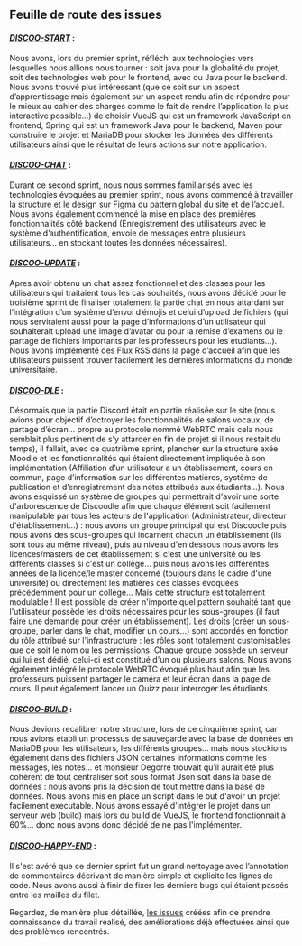 ## <div id="issues">Feuille de route des issues</div>

#### <ins>_DISCOO-START_</ins> :
Nous avons, lors du premier sprint, réfléchi aux technologies vers lesquelles nous allions
nous tourner : soit java pour la globalité du projet, soit des technologies web pour le frontend,
avec du Java pour le backend.
Nous avons trouvé plus intéressant (que ce soit sur un aspect d’apprentissage mais également
sur un aspect rendu afin de répondre pour le mieux au cahier des charges comme le fait de rendre
l’application la plus interactive possible...) de choisir VueJS qui est un framework JavaScript en
frontend, Spring qui est un framework Java pour le backend, Maven pour construire le projet
et MariaDB pour stocker les données des différents utilisateurs ainsi que le résultat de leurs
actions sur notre application.

#### <ins>_DISCOO-CHAT_</ins> :
Durant ce second sprint, nous nous sommes familiarisés avec les technologies évoquées au premier sprint,
nous avons commencé à travailler la structure et le design sur Figma du pattern global du site et
de l’accueil. Nous avons également commencé la mise en place des premières fonctionnalités côté
backend (Enregistrement des utilisateurs avec le système d’authentification, envoie de messages
entre plusieurs utilisateurs... en stockant toutes les données nécessaires).

#### <ins>_DISCOO-UPDATE_</ins> :
Apres avoir obtenu un chat assez fonctionnel et des classes pour les utilisateurs qui traitaient
tous les cas souhaités, nous avons décidé pour le troisième sprint de finaliser totalement la partie
chat en nous attardant sur l’intégration d’un système d’envoi d’émojis et celui d’upload de fichiers
(qui nous serviraient aussi pour la page d’informations d’un utilisateur qui souhaiterait upload
une image d’avatar ou pour la remise d’examens ou le partage de fichiers importants par les
professeurs pour les étudiants...).
Nous avons implémenté des Flux RSS dans la page d’accueil afin que les utilisateurs puissent trouver
facilement les dernières informations du monde universitaire.

#### <ins>_DISCOO-DLE_</ins> :
Désormais que la partie Discord était en partie réalisée sur le site (nous avions pour objectif
d’octroyer les fonctionnalités de salons vocaux, de partage d’écran... propre au protocole nommé
WebRTC mais cela nous semblait plus pertinent de s’y attarder en fin de projet si il nous restait
du temps), il fallait, avec ce quatrième sprint, plancher sur la structure axée Moodle et les fonctionnalités qui
étaient directement impliquée à son implémentation (Affiliation d’un utilisateur a un établissement,
cours en commun, page d’information sur les différentes matières, système de publication et
d’enregistrement des notes attribués aux étudiants...).
Nous avons esquissé un système de groupes qui permettrait d'avoir une sorte d'arborescence de
Discoodle afin que chaque élément soit facilement manipulable par tous les acteurs de l'application
(Administrateur, directeur d'établissement...) : nous avons un groupe principal qui est Discoodle
puis nous avons des sous-groupes qui incarnent chacun un établissement (ils sont tous au même niveau),
puis au niveau d'en dessous nous avons les licences/masters de cet établissement si c'est une université ou
les différents classes si c'est un collège... puis nous avons les différentes années de
la licence/le master concerné (toujours dans le cadre d'une université) ou directement les matières des
classes évoquées précédemment pour un collège...
Mais cette structure est totalement modulable ! Il est possible de créer n'importe
quel pattern souhaité tant que l'utilisateur possède les droits nécessaires pour les sous-groupes (il faut faire une demande pour créer un établissement).
Les droits (créer un sous-groupe, parler dans le chat, modifier un cours...) sont accordés en fonction du rôle attribué sur l'infrastructure : les rôles sont
totalement customisables que ce soit le nom ou les permissions.
Chaque groupe possède un serveur qui lui est dédié, celui-ci est constitué d'un ou plusieurs salons.
Nous avons également intégré le protocole WebRTC évoqué plus haut afin que les professeurs puissent
partager le caméra et leur écran dans la page de cours. Il peut également lancer un Quizz pour
interroger les étudiants.

#### <ins>_DISCOO-BUILD_</ins> :
Nous devions recalibrer notre structure, lors de ce cinquième sprint, car nous avions établi un processus
de sauvegarde avec la base de données en MariaDB pour les utilisateurs, les différents groupes...
mais nous stockions également dans des fichiers JSON certaines informations comme les messages,
les notes... et monsieur Degorre trouvait qu’il aurait été plus cohérent de tout centraliser soit
sous format Json soit dans la base de données : nous avons pris la décision de tout mettre dans
la base de données.
Nous avons mis en place un script dans le but d'avoir un projet facilement executable.
Nous avons essayé d'intégrer le projet dans un serveur web (build) mais lors du build de VueJS,
le frontend fonctionnait à 60%... donc nous avons donc décidé de ne pas l'implémenter.

#### <ins>_DISCOO-HAPPY-END_</ins> :
Il s'est avéré que ce dernier sprint fut un grand nettoyage avec l’annotation de commentaires
décrivant de manière simple et explicite les lignes de code. Nous avons aussi à finir de fixer
les derniers bugs qui étaient passés entre les mailles du filet.


Regardez, de manière plus détaillée, [les issues](https://gaufre.informatique.univ-paris-diderot.fr/somon/discoodle/issues) créées afin de prendre connaissance du travail réalisé, des améliorations déjà effectuées
ainsi que des problèmes rencontrés.
